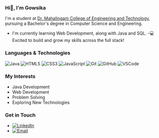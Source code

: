 ### Hi👋, I'm Gowsika 

I'm a student at [Dr. Mahalingam College of Engineering and Technology](https://www.drmcet.ac.in/), pursuing a Bachelor's degree in Computer Science and Engineering.

- I'm currently learning Web Development, along with Java and SQL.
-💻 Excited to build and grow my skills across the full stack!


### Languages & Technologies

![Java](https://img.shields.io/badge/Java-ED8B00?style=for-the-badge&logo=java&logoColor=white)
![HTML5](https://img.shields.io/badge/HTML5-E34F26?style=for-the-badge&logo=html5&logoColor=white)
![CSS3](https://img.shields.io/badge/CSS3-1572B6?style=for-the-badge&logo=css3&logoColor=white)
![JavaScript](https://img.shields.io/badge/JavaScript-F7DF1E?style=for-the-badge&logo=javascript&logoColor=black)
![Git](https://img.shields.io/badge/Git-F05032?style=for-the-badge&logo=git&logoColor=white)
![GitHub](https://img.shields.io/badge/GitHub-181717?style=for-the-badge&logo=github&logoColor=white)
![VSCode](https://img.shields.io/badge/VS%20Code-0078d4?style=for-the-badge&logo=visual%20studio%20code&logoColor=white)


### My Interests
- Java Development
- Web Development
- Problem Solving
- Exploring New Technologies

### Get in Touch
- [![LinkedIn](https://img.shields.io/badge/LinkedIn-%230077B5.svg?style=for-the-badge&logo=linkedin&logoColor=white)](https://www.linkedin.com/in/gowsika/)
- [![Email](https://img.shields.io/badge/Email-D14836?style=for-the-badge&logo=gmail&logoColor=white)](mailto:gowsikavenkatachslam0713@gmail.com)
